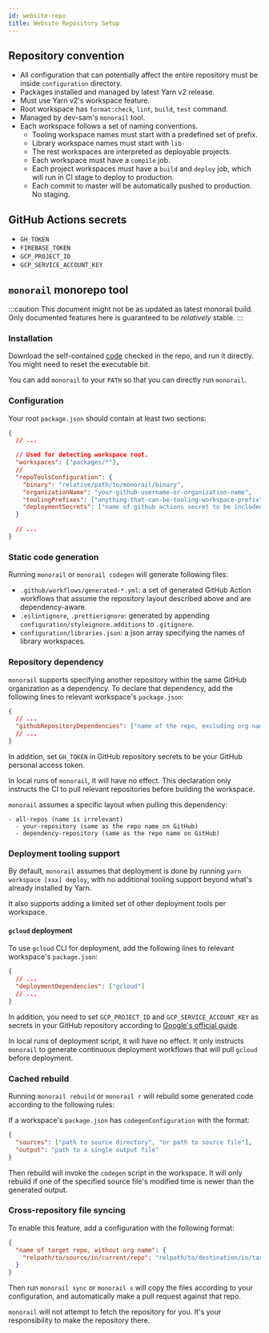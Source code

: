 ```yaml
---
id: website-repo
title: Website Repository Setup
---
```


## Repository convention

- All configuration that can potentially affect the entire repository must be inside `configuration`
  directory.
- Packages installed and managed by latest Yarn v2 release.
- Must use Yarn v2's workspace feature.
- Root workspace has `format:check`, `lint`, `build`, `test` command.
- Managed by dev-sam's `monorail` tool.
- Each workspace follows a set of naming conventions.
  - Tooling workspace names must start with a predefined set of prefix.
  - Library workspace names must start with `lib-`
  - The rest workspaces are interpreted as deployable projects.
  - Each workspace must have a `compile` job.
  - Each project workspaces must have a `build` and `deploy` job, which will run in CI stage to
    deploy to production.
  - Each commit to master will be automatically pushed to production. No staging.

## GitHub Actions secrets

- `GH_TOKEN`
- `FIREBASE_TOKEN`
- `GCP_PROJECT_ID`
- `GCP_SERVICE_ACCOUNT_KEY`

## `monorail` monorepo tool

:::caution This document might not be as updated as latest monorail build. Only documented features
here is guaranteed to be _relatively_ stable. :::

### Installation

Download the self-contained
[code](https://github.com/SamChou19815/website/blob/master/packages/monorail/bin/monorail) checked
in the repo, and run it directly. You might need to reset the executable bit.

You can add `monorail` to your `PATH` so that you can directly run `monorail`.

### Configuration

Your root `package.json` should contain at least two sections:

```json
{
  // ...

  // Used for detecting workspace root.
  "workspaces": ["packages/*"],
  //
  "repoToolsConfiguration": {
    "binary": "relative/path/to/monorail/binary",
    "organizationName": "your-github-username-or-organization-name",
    "toolingPrefixes": ["anything-that-can-be-tooling-workspace-prefix"],
    "deploymentSecrets": ["name of github actions secret to be included as env-var in CD"]
  }

  // ...
}
```

### Static code generation

Running `monorail` or `monorail codegen` will generate following files:

- `.github/workflows/generated-*.yml`: a set of generated GitHub Action workflows that assume the
  repository layout described above and are dependency-aware.
- `.eslintignore`, `.prettierignore`: generated by appending `configuration/styleignore.additions`
  to `.gitignore`.
- `configuration/libraries.json`: a json array specifying the names of library workspaces.

### Repository dependency

`monorail` supports specifying another repository within the same GitHub organization as a
dependency. To declare that dependency, add the following lines to relevant workspace's
`package.json`:

```json
{
  // ...
  "githubRepositoryDependencies": ["name of the repo, excluding org name."]
  // ...
}
```

In addition, set `GH_TOKEN` in GitHub repository secrets to be your GitHub personal access token.

In local runs of `monorail`, it will have no effect. This declaration only instructs the CI to pull
relevant repositories before building the workspace.

`monorail` assumes a specific layout when pulling this dependency:

```console
- all-repos (name is irrelevant)
  - your-repository (same as the repo name on GitHub)
  - dependency-repository (same as the repo name on GitHub)
```

### Deployment tooling support

By default, `monorail` assumes that deployment is done by running `yarn workspace [xxx] deploy`,
with no additional tooling support beyond what's already installed by Yarn.

It also supports adding a limited set of other deployment tools per workspace.

#### `gcloud` deployment

To use `gcloud` CLI for deployment, add the following lines to relevant workspace's `package.json`:

```json
{
  // ...
  "deploymentDependencies": ["gcloud"]
  // ...
}
```

In addition, you need to set `GCP_PROJECT_ID` and `GCP_SERVICE_ACCOUNT_KEY` as secrets in your
GitHub repository according to
[Google's official guide](https://github.com/GoogleCloudPlatform/github-actions/blob/master/setup-gcloud/README.md).

In local runs of deployment script, it will have no effect. It only instructs `monorail` to generate
continuous deployment workflows that will pull `gcloud` before deployment.

### Cached rebuild

Running `monorail rebuild` or `monorail r` will rebuild some generated code according to the
following rules:

If a workspace's `package.json` has `codegenConfiguration` with the format:

```json
{
  "sources": ["path to source directory", "or path to source file"],
  "output": "path to a single output file"
}
```

Then rebuild will invoke the `codegen` script in the workspace. It will only rebuild if one of the
specified source file's modified time is newer than the generated output.

### Cross-repository file syncing

To enable this feature, add a configuration with the following format:

```json title="configuration/sync-configuration.json"
{
  "name of target repo, without org name": {
    "relpath/to/source/in/current/repo": "relpath/to/destination/in/target/repo"
  }
}
```

Then run `monorail sync` or `monorail s` will copy the files according to your configuration, and
automatically make a pull request against that repo.

`monorail` will not attempt to fetch the repository for you. It's your responsibility to make the
repository there.
